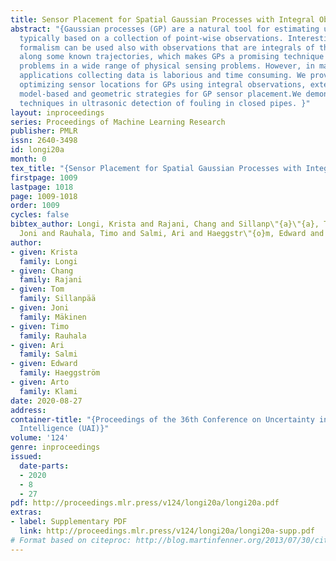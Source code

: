 ```yaml
---
title: Sensor Placement for Spatial Gaussian Processes with Integral Observations
abstract: "{Gaussian processes (GP) are a natural tool for estimating unknown functions,
  typically based on a collection of point-wise observations. Interestingly, the GP
  formalism can be used also with observations that are integrals of the unknown function
  along some known trajectories, which makes GPs a promising technique for inverse
  problems in a wide range of physical sensing problems. However, in many real world
  applications collecting data is laborious and time consuming. We provide tools for
  optimizing sensor locations for GPs using integral observations, extending both
  model-based and geometric strategies for GP sensor placement.We demonstrate the
  techniques in ultrasonic detection of fouling in closed pipes. }"
layout: inproceedings
series: Proceedings of Machine Learning Research
publisher: PMLR
issn: 2640-3498
id: longi20a
month: 0
tex_title: "{Sensor Placement for Spatial Gaussian Processes with Integral Observations}"
firstpage: 1009
lastpage: 1018
page: 1009-1018
order: 1009
cycles: false
bibtex_author: Longi, Krista and Rajani, Chang and Sillanp\"{a}\"{a}, Tom and M\"{a}kinen,
  Joni and Rauhala, Timo and Salmi, Ari and Haeggstr\"{o}m, Edward and Klami, Arto
author:
- given: Krista
  family: Longi
- given: Chang
  family: Rajani
- given: Tom
  family: Sillanpää
- given: Joni
  family: Mäkinen
- given: Timo
  family: Rauhala
- given: Ari
  family: Salmi
- given: Edward
  family: Haeggström
- given: Arto
  family: Klami
date: 2020-08-27
address: 
container-title: "{Proceedings of the 36th Conference on Uncertainty in Artificial
  Intelligence (UAI)}"
volume: '124'
genre: inproceedings
issued:
  date-parts:
  - 2020
  - 8
  - 27
pdf: http://proceedings.mlr.press/v124/longi20a/longi20a.pdf
extras:
- label: Supplementary PDF
  link: http://proceedings.mlr.press/v124/longi20a/longi20a-supp.pdf
# Format based on citeproc: http://blog.martinfenner.org/2013/07/30/citeproc-yaml-for-bibliographies/
---
```

